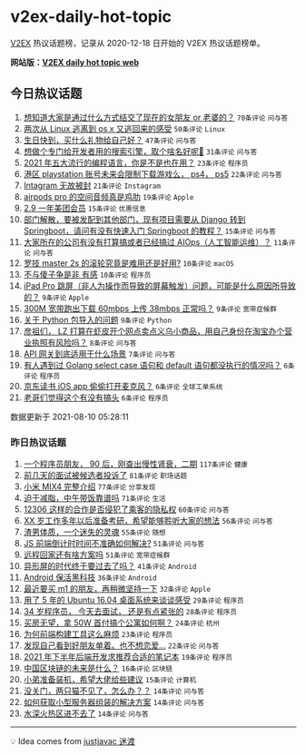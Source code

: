 # v2ex-daily-hot-topic

[V2EX](https://www.v2ex.com/) 热议话题榜，记录从 2020-12-18 日开始的 V2EX 热议话题榜单。

**网站版：[V2EX daily hot topic web](https://boojack.github.io/v2ex-daily-hot-topic-web/)**

## 今日热议话题

<!-- TODAY BEGIN -->

1. [想知道大家是通过什么方式结交了现在的女朋友 or 老婆的？](https://www.v2ex.com/t/794752) `70条评论` `问与答`
1. [两次从 Linux 逃离到 os x 又逃回来的感受](https://www.v2ex.com/t/794788) `50条评论` `Linux`
1. [生日快到，买什么礼物给自己好？](https://www.v2ex.com/t/794756) `47条评论` `问与答`
1. [想做个专门给开发者用的搜索引擎，取个啥名好呢🤔](https://www.v2ex.com/t/794816) `31条评论` `问与答`
1. [2021 年五大流行的编程语言，你是不是也在用？](https://www.v2ex.com/t/794760) `23条评论` `程序员`
1. [港区 playstation 账号未来会限制下载游戏么， ps4， ps5](https://www.v2ex.com/t/794753) `22条评论` `问与答`
1. [Intagram 无故被封](https://www.v2ex.com/t/794785) `21条评论` `Instagram`
1. [airpods pro 的空间音频真是鸡肋](https://www.v2ex.com/t/794754) `19条评论` `Apple`
1. [2.9 一年美团会员](https://www.v2ex.com/t/794792) `15条评论` `优惠信息`
1. [部门解散，要被发配到其他部门，现有项目需要从 Django 转到 Springboot，请问有没有快速入门 Springboot 的教程？](https://www.v2ex.com/t/794765) `15条评论` `问与答`
1. [大家所在的公司有没有打算搞或者已经搞过 AIOps（人工智能运维）？](https://www.v2ex.com/t/794751) `11条评论` `问与答`
1. [罗技 master 2s 的滚轮究竟是难用还是好用?](https://www.v2ex.com/t/794801) `10条评论` `macOS`
1. [不与傻子争是非 有感](https://www.v2ex.com/t/794823) `10条评论` `程序员`
1. [iPad Pro 跳屏（非人为操作而导致的屏幕触发）问题，可能是什么原因所导致的？](https://www.v2ex.com/t/794830) `9条评论` `Apple`
1. [300M 宽带跑出下载 60mbps 上传 38mbps 正常吗？](https://www.v2ex.com/t/794798) `9条评论` `宽带症候群`
1. [关于 Python 包导入的问题](https://www.v2ex.com/t/794779) `9条评论` `Python`
1. [彦祖们， LZ 打算在虾皮开个网点卖点义乌小商品，用自己身份在淘宝办个营业执照有风险吗？](https://www.v2ex.com/t/794755) `8条评论` `问与答`
1. [API 网关到底适用于什么场景](https://www.v2ex.com/t/794757) `7条评论` `问与答`
1. [有人遇到过 Golang select case 语句和 default 语句都没执行的情况吗？](https://www.v2ex.com/t/794809) `6条评论` `程序员`
1. [京东读书 iOS app 偷偷打开麦克风？](https://www.v2ex.com/t/794804) `6条评论` `全球工单系统`
1. [老哥们觉得这个有没有搞头](https://www.v2ex.com/t/794759) `6条评论` `程序员`

数据更新于 2021-08-10 05:28:11

<!-- TODAY END -->

### 昨日热议话题

<!-- YESTERDAY BEGIN -->

1. [一个程序员朋友， 90 后，刚查出慢性肾衰，二期](https://www.v2ex.com/t/794579) `117条评论` `健康`
1. [前几天的面试被候选者投诉了](https://www.v2ex.com/t/794596) `81条评论` `职场话题`
1. [小米 MIX4 完整介绍](https://www.v2ex.com/t/794593) `77条评论` `分享发现`
1. [迫于减脂，中午带饭靠谱吗](https://www.v2ex.com/t/794568) `71条评论` `生活`
1. [12306 这样的合作是否侵犯了乘客的隐私权](https://www.v2ex.com/t/794542) `60条评论` `问与答`
1. [XX 岁工作多年以后准备考研，希望能够聆听大家的想法](https://www.v2ex.com/t/794509) `56条评论` `问与答`
1. [渣男体质，一个迷失的灵魂](https://www.v2ex.com/t/794588) `55条评论` `随想`
1. [JS 前端倒计时时间不准确如何解决?](https://www.v2ex.com/t/794514) `51条评论` `问与答`
1. [远程回家还有啥方案吗](https://www.v2ex.com/t/794537) `51条评论` `宽带症候群`
1. [异形屏的时代终于要过去了吗？](https://www.v2ex.com/t/794633) `41条评论` `Android`
1. [Android 保活黑科技](https://www.v2ex.com/t/794689) `36条评论` `Android`
1. [最近要买 m1 的朋友，再稍微坚持一下](https://www.v2ex.com/t/794699) `32条评论` `Apple`
1. [用了 5 年的 Ubuntu 16.04 桌面系统来谈谈感受](https://www.v2ex.com/t/794735) `29条评论` `程序员`
1. [34 岁程序员， 今天去面试， 还是有点紧张的](https://www.v2ex.com/t/794671) `28条评论` `程序员`
1. [买房无望，拿 50W 首付搞个公寓如何啊？](https://www.v2ex.com/t/794681) `24条评论` `杭州`
1. [为何前端构建工具这么麻烦](https://www.v2ex.com/t/794664) `23条评论` `程序员`
1. [发现自己看到好朋友单着。也不想恋爱...](https://www.v2ex.com/t/794527) `22条评论` `问与答`
1. [2021 年下半年后端开发求推荐合适的笔记本](https://www.v2ex.com/t/794639) `19条评论` `程序员`
1. [中国区块链的未来是什么？](https://www.v2ex.com/t/794611) `16条评论` `区块链`
1. [小弟准备装机，希望大佬给些建议](https://www.v2ex.com/t/794558) `15条评论` `计算机`
1. [没关门，两只猫不见了，怎么办？？](https://www.v2ex.com/t/794724) `14条评论` `问与答`
1. [如何获取小型服务器组装的解决方案](https://www.v2ex.com/t/794654) `14条评论` `问与答`
1. [水深火热区进不去了](https://www.v2ex.com/t/794607) `14条评论` `问与答`

<!-- YESTERDAY END -->

---

💡 Idea comes from [justjavac 迷渡](https://github.com/justjavac/)
